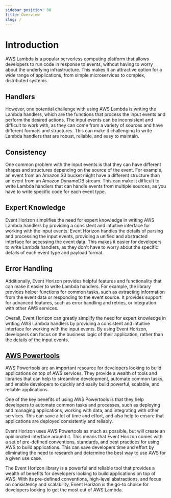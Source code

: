 ```yaml
---
sidebar_position: 00
title: Overview
slug: /
---
```


# Introduction

AWS Lambda is a popular serverless computing platform that allows developers to run code in response to events, without having to worry about the underlying infrastructure. This makes it an attractive option for a wide range of applications, from simple microservices to complex, distributed systems.

## Handlers

However, one potential challenge with using AWS Lambda is writing the Lambda handlers, which are the functions that process the input events and perform the desired actions. The input events can be inconsistent and difficult to work with, as they can come from a variety of sources and have different formats and structures. This can make it challenging to write Lambda handlers that are robust, reliable, and easy to maintain.

## Consistency

One common problem with the input events is that they can have different shapes and structures depending on the source of the event. For example, an event from an Amazon S3 bucket might have a different structure than an event from an Amazon DynamoDB stream. This can make it difficult to write Lambda handlers that can handle events from multiple sources, as you have to write specific code for each event type.

## Expert Knowledge

Event Horizon simplifies the need for expert knowledge in writing AWS Lambda handlers by providing a consistent and intuitive interface for working with the input events. Event Horizon handles the details of parsing and processing the input events, providing a unified and abstracted interface for accessing the event data. This makes it easier for developers to write Lambda handlers, as they don't have to worry about the specific details of each event type and payload format.

## Error Handling

Additionally, Event Horizon provides helpful features and functionality that can make it easier to write Lambda handlers. For example, the library provides helper functions for common tasks, such as extracting information from the event data or responding to the event source. It provides support for advanced features, such as error handling and retries, or integration with other AWS services.

Overall, Event Horizon can greatly simplify the need for expert knowledge in writing AWS Lambda handlers by providing a consistent and intuitive interface for working with the input events. By using Event Horizon, developers can focus on the business logic of their application, rather than the details of the input events.

## [AWS Powertools](https://awslabs.github.io/aws-lambda-powertools-typescript/latest/)

AWS Powertools are an important resource for developers looking to build applications on top of AWS services. They provide a wealth of tools and libraries that can help to streamline development, automate common tasks, and enable developers to quickly and easily build powerful, scalable, and reliable applications.

One of the key benefits of using AWS Powertools is that they help developers to automate common tasks and processes, such as deploying and managing applications, working with data, and integrating with other services. This can save a lot of time and effort, and also help to ensure that applications are deployed consistently and reliably.

Event Horizon uses AWS Powertools as much as possible, but will create an opinionated interface around it. This means that Event Horizon comes with a set of pre-defined conventions, standards, and best practices for using AWS to build applications. This can save developers time and effort by eliminating the need to research and determine the best way to use AWS for a given use case.

The Event Horizon library is a powerful and reliable tool that provides a wealth of benefits for developers looking to build applications on top of AWS. With its pre-defined conventions, high-level abstractions, and focus on consistency and scalability, Event Horizon is the go-to choice for developers looking to get the most out of AWS Lambda.
